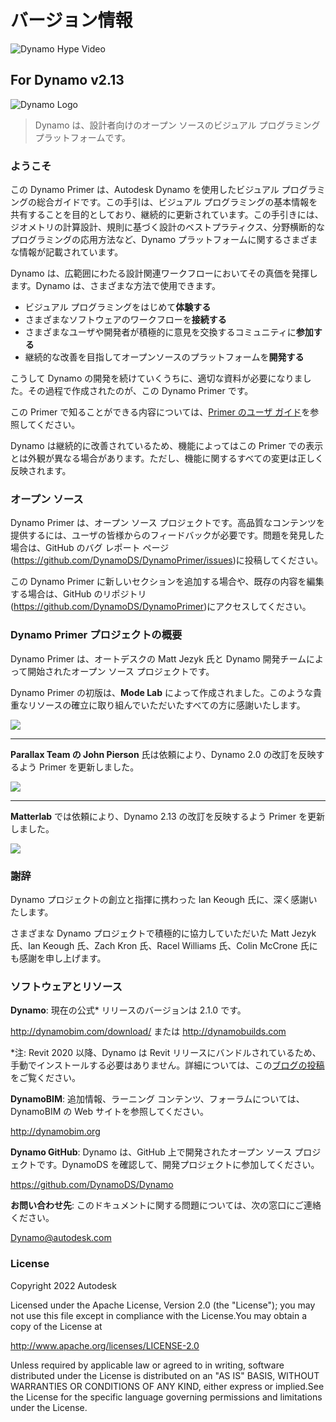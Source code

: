 # バージョン情報

![Dynamo Hype Video](https://res.cloudinary.com/marcomontalbano/image/upload/v1658769459/video\_to\_markdown/images/youtube--9vafneOBgYs-c05b58ac6eb4c4700831b2b3070cd403.jpg)

## For Dynamo v2.13

![Dynamo Logo](images/dynamo\_logo\_dark-trim.jpg)

> Dynamo は、設計者向けのオープン ソースのビジュアル プログラミング プラットフォームです。

### ようこそ

この Dynamo Primer は、Autodesk Dynamo を使用したビジュアル プログラミングの総合ガイドです。この手引は、ビジュアル プログラミングの基本情報を共有することを目的としており、継続的に更新されています。この手引きには、ジオメトリの計算設計、規則に基づく設計のベストプラティクス、分野横断的なプログラミングの応用方法など、Dynamo プラットフォームに関するさまざまな情報が記載されています。

Dynamo は、広範囲にわたる設計関連ワークフローにおいてその真価を発揮します。Dynamo は、さまざまな方法で使用できます。

* ビジュアル プログラミングをはじめて**体験する**
* さまざまなソフトウェアのワークフローを**接続する**
* さまざまなユーザや開発者が積極的に意見を交換するコミュニティに**参加する**
* 継続的な改善を目指してオープンソースのプラットフォームを**開発する**

こうして Dynamo の開発を続けていくうちに、適切な資料が必要になりました。その過程で作成されたのが、この Dynamo Primer です。

この Primer で知ることができる内容については、[Primer のユーザ ガイド](1\_introduction/2-primer-user-guide-dynamo-community-and-platform.md)を参照してください。

Dynamo は継続的に改善されているため、機能によってはこの Primer での表示とは外観が異なる場合があります。ただし、機能に関するすべての変更は正しく反映されます。

### オープン ソース

Dynamo Primer は、オープン ソース プロジェクトです。高品質なコンテンツを提供するには、ユーザの皆様からのフィードバックが必要です。問題を発見した場合は、GitHub のバグ レポート ページ(https://github.com/DynamoDS/DynamoPrimer/issues)に投稿してください。

この Dynamo Primer に新しいセクションを追加する場合や、既存の内容を編集する場合は、GitHub のリポジトリ(https://github.com/DynamoDS/DynamoPrimer)にアクセスしてください。

### Dynamo Primer プロジェクトの概要

Dynamo Primer は、オートデスクの Matt Jezyk 氏と Dynamo 開発チームによって開始されたオープン ソース プロジェクトです。

Dynamo Primer の初版は、**Mode Lab** によって作成されました。このような貴重なリソースの確立に取り組んでいただいたすべての方に感謝いたします。

![](images/MODELAB\_Logo.png)

***

**Parallax Team の John Pierson** 氏は依頼により、Dynamo 2.0 の改訂を反映するよう Primer を更新しました。

![](images/PRLX\_Logo.jpg)

***

**Matterlab** では依頼により、Dynamo 2.13 の改訂を反映するよう Primer を更新しました。

![](images/matterlab\_final-07.jpg)

### 謝辞

Dynamo プロジェクトの創立と指揮に携わった Ian Keough 氏に、深く感謝いたします。

さまざまな Dynamo プロジェクトで積極的に協力していただいた Matt Jezyk 氏、Ian Keough 氏、Zach Kron 氏、Racel Williams 氏、Colin McCrone 氏にも感謝を申し上げます。

### ソフトウェアとリソース

**Dynamo**: 現在の公式* リリースのバージョンは 2.1.0 です。

http://dynamobim.com/download/ または http://dynamobuilds.com

*注: Revit 2020 以降、Dynamo は Revit リリースにバンドルされているため、手動でインストールする必要はありません。詳細については、この[ブログの投稿](https://dynamobim.org/dynamo-core-2-1-release/)をご覧ください。

**DynamoBIM**: 追加情報、ラーニング コンテンツ、フォーラムについては、DynamoBIM の Web サイトを参照してください。

http://dynamobim.org

**Dynamo GitHub**: Dynamo は、GitHub 上で開発されたオープン ソース プロジェクトです。DynamoDS を確認して、開発プロジェクトに参加してください。

https://github.com/DynamoDS/Dynamo

**お問い合わせ先**: このドキュメントに関する問題については、次の窓口にご連絡ください。

Dynamo@autodesk.com

### License

Copyright 2022 Autodesk

Licensed under the Apache License, Version 2.0 (the "License"); you may not use this file except in compliance with the License.You may obtain a copy of the License at

http://www.apache.org/licenses/LICENSE-2.0

Unless required by applicable law or agreed to in writing, software distributed under the License is distributed on an "AS IS" BASIS, WITHOUT WARRANTIES OR CONDITIONS OF ANY KIND, either express or implied.See the License for the specific language governing permissions and limitations under the License.
